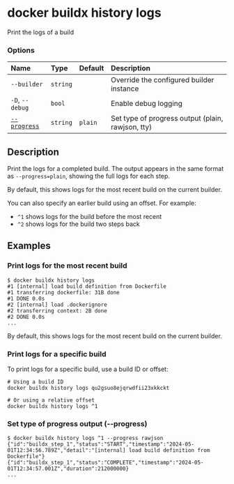 # docker buildx history logs

<!---MARKER_GEN_START-->
Print the logs of a build

### Options

| Name                      | Type     | Default | Description                                       |
|:--------------------------|:---------|:--------|:--------------------------------------------------|
| `--builder`               | `string` |         | Override the configured builder instance          |
| `-D`, `--debug`           | `bool`   |         | Enable debug logging                              |
| [`--progress`](#progress) | `string` | `plain` | Set type of progress output (plain, rawjson, tty) |


<!---MARKER_GEN_END-->

## Description

Print the logs for a completed build. The output appears in the same format as
`--progress=plain`, showing the full logs for each step.

By default, this shows logs for the most recent build on the current builder.

You can also specify an earlier build using an offset. For example:

- `^1` shows logs for the build before the most recent
- `^2` shows logs for the build two steps back

## Examples

### Print logs for the most recent build

```console
$ docker buildx history logs
#1 [internal] load build definition from Dockerfile
#1 transferring dockerfile: 31B done
#1 DONE 0.0s
#2 [internal] load .dockerignore
#2 transferring context: 2B done
#2 DONE 0.0s
...
```

By default, this shows logs for the most recent build on the current builder.

### Print logs for a specific build

To print logs for a specific build, use a build ID or offset:

```console
# Using a build ID
docker buildx history logs qu2gsuo8ejqrwdfii23xkkckt

# Or using a relative offset
docker buildx history logs ^1
```

### <a name="progress"></a> Set type of progress output (--progress)

```console
$ docker buildx history logs ^1 --progress rawjson
{"id":"buildx_step_1","status":"START","timestamp":"2024-05-01T12:34:56.789Z","detail":"[internal] load build definition from Dockerfile"}
{"id":"buildx_step_1","status":"COMPLETE","timestamp":"2024-05-01T12:34:57.001Z","duration":212000000}
...
```
